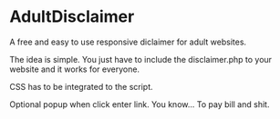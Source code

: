 # AdultDisclaimer
A free and easy to use responsive diclaimer for adult websites.

The idea is simple. You just have to include the disclaimer.php to your website and it works for everyone.

CSS has to be integrated to the script.

Optional popup when click enter link. You know... To pay bill and shit.
